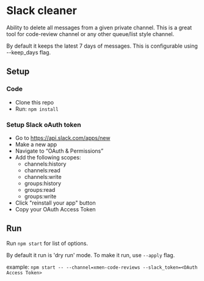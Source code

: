 # Slack cleaner
Ability to delete all messages from a given private channel. This is a great tool for code-review channel or any other queue/list style channel.

By default it keeps the latest 7 days of messages. This is configurable using --keep_days flag.

## Setup
### Code
- Clone this repo
- Run: `npm install`

### Setup Slack oAuth token
- Go to https://api.slack.com/apps/new
- Make a new app
- Navigate to “OAuth & Permissions”
- Add the following scopes:
  - channels:history
  - channels:read
  - channels:write
  - groups:history
  - groups:read
  - groups:write
- Click "reinstall your app" button
- Copy your OAuth Access Token

## Run
Run `npm start` for list of options. 

By default it run is 'dry run' mode. To make it run, use `--apply` flag.

example:
`npm start -- --channel=xmen-code-reviews --slack_token=<OAuth Access Token>`
